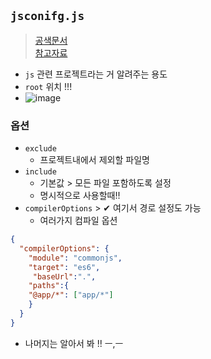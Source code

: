 ##  `jsconifg.js`
> [공색문서](https://code.visualstudio.com/docs/languages/jsconfig) <br/>
> [참고자료](https://velog.io/@kcj_dev96/jsconfig.json)
- `js` 관련 프로젝트라는 거 알려주는 용도
- `root` 위치 !!!
- ![image](https://github.com/hyunolike/info-docs/assets/61215550/aae51124-7f8f-45c3-b07d-6c856d79d4c0)
### 옵션
- `exclude`
  - 프로젝트내에서 제외할 파일명
- `include`
  - 기본값 > 모든 파일 포함하도록 설정
  - 명시적으로 사용할때!!
- `compilerOptions` > ✔ 여기서 경로 설정도 가능
  - 여러가지 컴파일 옵션

 
```json
{
  "compilerOptions": {
    "module": "commonjs",
    "target": "es6",
     "baseUrl":".",
    "paths":{
    "@app/*": ["app/*"]
    }
  }
}
```

- 나머지는 알아서 봐 !! ㅡ,ㅡ


